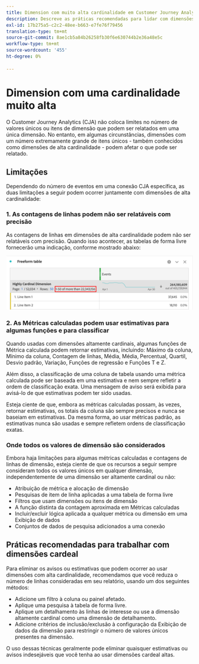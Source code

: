 ```yaml
---
title: Dimension com muito alta cardinalidade em Customer Journey Analytics
description: Descreve as práticas recomendadas para lidar com dimensões de alta cardinalidade no Customer Journey Analytics
exl-id: 17b275a5-c2c2-48ee-b663-e7fe76f79456
translation-type: tm+mt
source-git-commit: 8ae1cb5a84b26258fb30f6e630744b2e36a48e5c
workflow-type: tm+mt
source-wordcount: '455'
ht-degree: 0%

---
```


# Dimension com uma cardinalidade muito alta

O Customer Journey Analytics (CJA) não coloca limites no número de valores únicos ou itens de dimensão que podem ser relatados em uma única dimensão. No entanto, em algumas circunstâncias, dimensões com um número extremamente grande de itens únicos - também conhecidos como dimensões de alta cardinalidade - podem afetar o que pode ser relatado.

## Limitações

Dependendo do número de eventos em uma conexão CJA específica, as duas limitações a seguir podem ocorrer juntamente com dimensões de alta cardinalidade:

### 1. As contagens de linhas podem não ser relatáveis com precisão

As contagens de linhas em dimensões de alta cardinalidade podem não ser relatáveis com precisão. Quando isso acontecer, as tabelas de forma livre fornecerão uma indicação, conforme mostrado abaixo:

![](assets/high-cardinality.png)

### 2. As Métricas calculadas podem usar estimativas para algumas funções e para classificar

Quando usadas com dimensões altamente cardinais, algumas funções de Métrica calculada podem retornar estimativas, incluindo: Máximo da coluna, Mínimo da coluna, Contagem de linhas, Média, Média, Percentual, Quartil, Desvio padrão, Variação, Funções de regressão e Funções T e Z.

Além disso, a classificação de uma coluna de tabela usando uma métrica calculada pode ser baseada em uma estimativa e nem sempre refletir a ordem de classificação exata. Uma mensagem de aviso será exibida para avisá-lo de que estimativas podem ter sido usadas.

Esteja ciente de que, embora as métricas calculadas possam, às vezes, retornar estimativas, os totais da coluna são sempre precisos e nunca se baseiam em estimativas. Da mesma forma, ao usar métricas padrão, as estimativas nunca são usadas e sempre refletem ordens de classificação exatas.

### Onde todos os valores de dimensão são considerados

Embora haja limitações para algumas métricas calculadas e contagens de linhas de dimensão, esteja ciente de que os recursos a seguir sempre consideram todos os valores únicos em qualquer dimensão, independentemente de uma dimensão ser altamente cardinal ou não:

* Atribuição de métrica e alocação de dimensão
* Pesquisas de item de linha aplicadas a uma tabela de forma livre
* Filtros que usam dimensões ou itens de dimensão
* A função distinta da contagem aproximada em Métricas calculadas
* Incluir/excluir lógica aplicada a qualquer métrica ou dimensão em uma Exibição de dados
* Conjuntos de dados de pesquisa adicionados a uma conexão

## Práticas recomendadas para trabalhar com dimensões cardeal

Para eliminar os avisos ou estimativas que podem ocorrer ao usar dimensões com alta cardinalidade, recomendamos que você reduza o número de linhas consideradas em seu relatório, usando um dos seguintes métodos:

* Adicione um filtro à coluna ou painel afetado.
* Aplique uma pesquisa à tabela de forma livre.
* Aplique um detalhamento às linhas de interesse ou use a dimensão altamente cardinal como uma dimensão de detalhamento.
* Adicione critérios de inclusão/exclusão à configuração da Exibição de dados da dimensão para restringir o número de valores únicos presentes na dimensão.

O uso dessas técnicas geralmente pode eliminar quaisquer estimativas ou avisos indesejáveis que você tenha ao usar dimensões cardeal altas.
